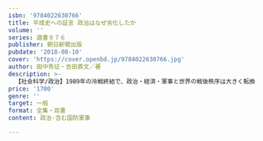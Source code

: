 ```yaml
---
isbn: '9784022630766'
title: 平成史への証言 政治はなぜ劣化したか
volume: ''
series: 選書９７６
publisher: 朝日新聞出版
pubdate: '2018-08-10'
cover: 'https://cover.openbd.jp/9784022630766.jpg'
author: 田中秀征・吉田貴文／著
description: >-
  【社会科学/政治】1989年の冷戦終結で、政治・経済・軍事と世界の戦後秩序は大きく転換し始めた。日本では「改革」の嵐が吹き荒れ、不十分なその場しのぎで日本の針路は不明確なまま今に至る。常に政権に関わり凝視してきた著者が語る日本政治の30年。
price: '1700'
genre: ''
target: 一般
format: 全集・双書
content: 政治-含む国防軍事

---
```

